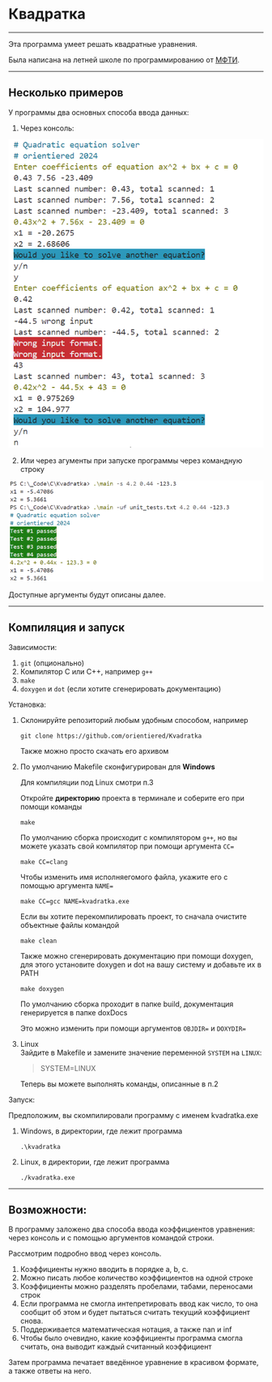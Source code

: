 # Квадратка
*****
Эта программа умеет решать квадратные уравнения.

Была написана на летней школе по программированию от [МФТИ](https://mipt.ru).

*****
## Несколько примеров

У программы два основных способа ввода данных:

1. Через консоль:

![](docs/Example_console.png)

2. Или через агументы при запуске программы через командную строку

![](docs/Example_args.png)

Доступные аргументы будут описаны далее.


*****
## Компиляция и запуск

Зависимости:
1. `git` (опционально)
2. Компилятор C или C++, например `g++`
3. `make`
4. `doxygen` и `dot` (если хотите сгенерировать документацию)

Установка:
1. Склонируйте репозиторий любым удобным способом, например
    ```
    git clone https://github.com/orientiered/Kvadratka
    ```
    Также можно просто скачать его архивом
2. По умолчанию Makefile сконфигурирован для **Windows**

    Для компиляции под Linux смотри п.3

    Откройте **директорию** проекта в терминале и соберите его при помощи команды
    ```
    make
    ```
    По умолчанию сборка происходит с компилятором `g++`, но вы можете указать свой компилятор при помощи аргумента `CC=`
    ```
    make CC=clang
    ```
    Чтобы изменить имя исполняегомого файла, укажите его с помощью аргумента `NAME=`
    ```
    make CC=gcc NAME=kvadratka.exe
    ```
    Если вы хотите перекомпилировать проект, то сначала очистите объектные файлы командой
    ```
    make clean
    ```
    Также можно сгенерировать документацию при помощи doxygen, для этого установите doxygen и dot на вашу систему и добавьте их в PATH
    ```
    make doxygen
    ```
    По умолчанию сборка проходит в папке build, документация генерируется в папке doxDocs

    Это можно изменить при помощи аргументов `OBJDIR=` и `DOXYDIR=`

3. Linux <br>
    Зайдите в Makefile и замените значение переменной `SYSTEM` на `LINUX`:

    >SYSTEM=LINUX

    Теперь вы можете выполнять команды, описанные в п.2

Запуск:

Предположим, вы скомпилировали программу с именем kvadratka.exe

1. Windows, в директории, где лежит программа
    ```
    .\kvadratka
    ```
2. Linux, в директории, где лежит программа
    ```
    ./kvadratka.exe
    ```

*****

## Возможности:

В программу заложено два способа ввода коэффициентов уравнения: через консоль и с помощью аргументов командой строки.

Рассмотрим подробно ввод через консоль.

1. Коэффициенты нужно вводить в порядке a, b, c.
2. Можно писать любое количество коэффициентов на одной строке
3. Коэффициенты можно разделять пробелами, табами, переносами строк
4. Если программа не смогла интепретировать ввод как число, то она сообщит об этом и будет пытаться считать текущий коэффициент снова.
5. Поддерживается математическая нотация, а также nan и inf
6. Чтобы было очевидно, какие коэффициенты программа смогла считать, она выводит каждый считанный коэффициент

Затем программа печатает введённое уравнение в красивом формате, а также ответы на него.


